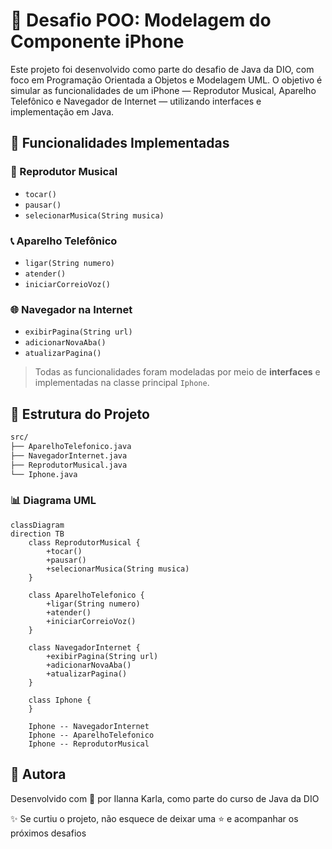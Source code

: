 # 📱 Desafio POO: Modelagem do Componente iPhone

Este projeto foi desenvolvido como parte do desafio de Java da DIO, com foco em Programação Orientada a Objetos e Modelagem UML. 
O objetivo é simular as funcionalidades de um iPhone — Reprodutor Musical, Aparelho Telefônico e Navegador de Internet — utilizando interfaces e implementação em Java.

## 🔧 Funcionalidades Implementadas

### 🎵 Reprodutor Musical
- `tocar()`
- `pausar()`
- `selecionarMusica(String musica)`

### 📞 Aparelho Telefônico
- `ligar(String numero)`
- `atender()`
- `iniciarCorreioVoz()`

### 🌐 Navegador na Internet
- `exibirPagina(String url)`
- `adicionarNovaAba()`
- `atualizarPagina()`

> Todas as funcionalidades foram modeladas por meio de **interfaces** e implementadas na classe principal `Iphone`.

## 📁 Estrutura do Projeto

```bash
src/
├── AparelhoTelefonico.java
├── NavegadorInternet.java
├── ReprodutorMusical.java
└── Iphone.java
```

### :bar_chart: Diagrama UML

```mermaid
classDiagram
direction TB
    class ReprodutorMusical {
	    +tocar()
	    +pausar()
	    +selecionarMusica(String musica)
    }

    class AparelhoTelefonico {
	    +ligar(String numero)
	    +atender()
	    +iniciarCorreioVoz()
    }

    class NavegadorInternet {
	    +exibirPagina(String url)
	    +adicionarNovaAba()
	    +atualizarPagina()
    }

    class Iphone {
    }

    Iphone -- NavegadorInternet
    Iphone -- AparelhoTelefonico
    Iphone -- ReprodutorMusical
```

## 🚀 Autora
Desenvolvido com 💙 por Ilanna Karla, como parte do curso de Java da DIO

✨ Se curtiu o projeto, não esquece de deixar uma ⭐ e acompanhar os próximos desafios
